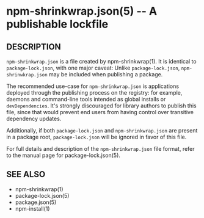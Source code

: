 npm-shrinkwrap.json(5) -- A publishable lockfile
=====================================================

## DESCRIPTION

`npm-shrinkwrap.json` is a file created by npm-shrinkwrap(1). It is identical to
`package-lock.json`, with one major caveat: Unlike `package-lock.json`,
`npm-shrinwkrap.json` may be included when publishing a package.

The recommended use-case for `npm-shrinkwrap.json` is applications deployed
through the publishing process on the registry: for example, daemons and
command-line tools intended as global installs or `devDependencies`. It's
strongly discouraged for library authors to publish this file, since that would
prevent end users from having control over transitive dependency updates.

Additionally, if both `package-lock.json` and `npm-shrinkwrap.json` are present
in a package root, `package-lock.json` will be ignored in favor of this file.

For full details and description of the `npm-shrinkwrap.json` file format, refer
to the manual page for package-lock.json(5).

## SEE ALSO

* npm-shrinkwrap(1)
* package-lock.json(5)
* package.json(5)
* npm-install(1)
